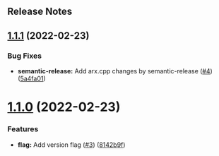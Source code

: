 Release Notes
---

## [1.1.1](https://github.com/arx-org/arx/compare/1.1.0...1.1.1) (2022-02-23)


### Bug Fixes

* **semantic-release:** Add arx.cpp changes by semantic-release ([#4](https://github.com/arx-org/arx/issues/4)) ([5a4fa01](https://github.com/arx-org/arx/commit/5a4fa018dc180ee1795bbee27f7782986c297984))

# [1.1.0](https://github.com/arx-org/arx/compare/1.0.0...1.1.0) (2022-02-23)


### Features

* **flag:** Add version flag ([#3](https://github.com/arx-org/arx/issues/3)) ([8142b9f](https://github.com/arx-org/arx/commit/8142b9f006c301f1a9c99bed02dd5260b468b8cb))
